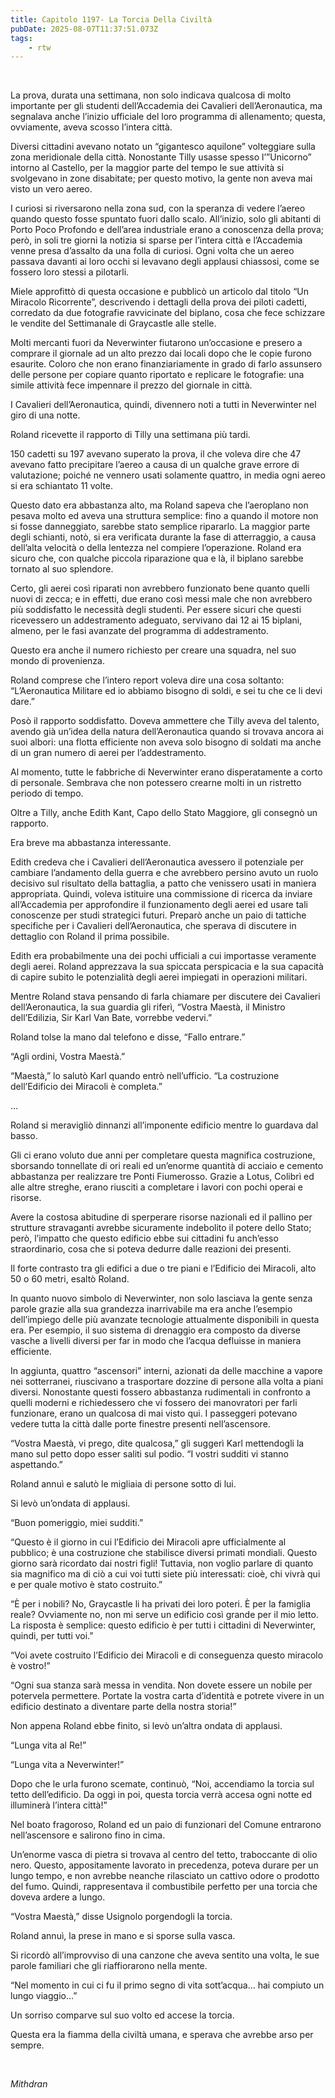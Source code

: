 ```yaml
---
title: Capitolo 1197- La Torcia Della Civiltà
pubDate: 2025-08-07T11:37:51.073Z
tags:
    - rtw
---
```



&nbsp;


La prova, durata una settimana, non solo indicava qualcosa di molto importante per gli studenti dell’Accademia dei Cavalieri dell’Aeronautica, ma segnalava anche l’inizio ufficiale del loro programma di allenamento; questa, ovviamente, aveva scosso l’intera città.


Diversi cittadini avevano notato un “gigantesco aquilone” volteggiare sulla zona meridionale della città. Nonostante Tilly usasse spesso l’”Unicorno” intorno al Castello, per la maggior parte del tempo le sue attività si svolgevano in zone disabitate; per questo motivo, la gente non aveva mai visto un vero aereo.


I curiosi si riversarono nella zona sud, con la speranza di vedere l’aereo quando questo fosse spuntato fuori dallo scalo. All’inizio, solo gli abitanti di Porto Poco Profondo e dell’area industriale erano a conoscenza della prova; però, in soli tre giorni la notizia si sparse per l’intera città e l’Accademia venne presa d’assalto da una folla di curiosi. Ogni volta che un aereo passava davanti ai loro occhi si levavano degli applausi chiassosi, come se fossero loro stessi a pilotarli.


Miele approfittò di questa occasione e pubblicò un articolo dal titolo “Un Miracolo Ricorrente”, descrivendo i dettagli della prova dei piloti cadetti, corredato da due fotografie ravvicinate del biplano, cosa che fece schizzare le vendite del Settimanale di Graycastle alle stelle.


Molti mercanti fuori da Neverwinter fiutarono un’occasione e presero a comprare il giornale ad un alto prezzo dai locali dopo che le copie furono esaurite. Coloro che non erano finanziariamente in grado di farlo assunsero delle persone per copiare quanto riportato e replicare le fotografie: una simile attività fece impennare il prezzo del giornale in città.


I Cavalieri dell’Aeronautica, quindi, divennero noti a tutti in Neverwinter nel giro di una notte.


Roland ricevette il rapporto di Tilly una settimana più tardi.


150 cadetti su 197 avevano superato la prova, il che voleva dire che 47 avevano fatto precipitare l’aereo a causa di un qualche grave errore di valutazione; poiché ne vennero usati solamente quattro, in media ogni aereo si era schiantato 11 volte.


Questo dato era abbastanza alto, ma Roland sapeva che l’aeroplano non pesava molto ed aveva una struttura semplice: fino a quando il motore non si fosse danneggiato, sarebbe stato semplice ripararlo. La maggior parte degli schianti, notò, si era verificata durante la fase di atterraggio, a causa dell’alta velocità o della lentezza nel compiere l’operazione. Roland era sicuro che, con qualche piccola riparazione qua e là, il biplano sarebbe tornato al suo splendore.


Certo, gli aerei così riparati non avrebbero funzionato bene quanto quelli nuovi di zecca; e in effetti, due erano così messi male che non avrebbero più soddisfatto le necessità degli studenti. Per essere sicuri che questi ricevessero un addestramento adeguato, servivano dai 12 ai 15 biplani, almeno, per le fasi avanzate del programma di addestramento.


Questo era anche il numero richiesto per creare una squadra, nel suo mondo di provenienza.


Roland comprese che l’intero report voleva dire una cosa soltanto: “L’Aeronautica Militare ed io abbiamo bisogno di soldi, e sei tu che ce li devi dare.”


Posò il rapporto soddisfatto. Doveva ammettere che Tilly aveva del talento, avendo già un’idea della natura dell’Aeronautica quando si trovava ancora ai suoi albori: una flotta efficiente non aveva solo bisogno di soldati ma anche di un gran numero di aerei per l’addestramento.


Al momento, tutte le fabbriche di Neverwinter erano disperatamente a corto di personale. Sembrava che non potessero crearne molti in un ristretto periodo di tempo.


Oltre a Tilly, anche Edith Kant, Capo dello Stato Maggiore, gli consegnò un rapporto.


Era breve ma abbastanza interessante.


Edith credeva che i Cavalieri dell’Aeronautica avessero il potenziale per cambiare l’andamento della guerra e che avrebbero persino avuto un ruolo decisivo sul risultato della battaglia, a patto che venissero usati in maniera appropriata. Quindi, voleva istituire una commissione di ricerca da inviare all’Accademia per approfondire il funzionamento degli aerei ed usare tali conoscenze per studi strategici futuri. Preparò anche un paio di tattiche specifiche per i Cavalieri dell’Aeronautica, che sperava di discutere in dettaglio con Roland il prima possibile.


Edith era probabilmente una dei pochi ufficiali a cui importasse veramente degli aerei. Roland apprezzava la sua spiccata perspicacia e la sua capacità di capire subito le potenzialità degli aerei impiegati in operazioni militari.


Mentre Roland stava pensando di farla chiamare per discutere dei Cavalieri dell’Aeronautica, la sua guardia gli riferì, “Vostra Maestà, il Ministro dell’Edilizia, Sir Karl Van Bate, vorrebbe vedervi.”


Roland tolse la mano dal telefono e disse, “Fallo entrare.”


“Agli ordini, Vostra Maestà.”


“Maestà,” lo salutò Karl quando entrò nell’ufficio. “La costruzione dell’Edificio dei Miracoli è completa.”


…


Roland si meravigliò dinnanzi all’imponente edificio mentre lo guardava dal basso.


Gli ci erano voluto due anni per completare questa magnifica costruzione, sborsando tonnellate di ori reali ed un’enorme quantità di acciaio e cemento abbastanza per realizzare tre Ponti Fiumerosso. Grazie a Lotus, Colibrì ed alle altre streghe, erano riusciti a completare i lavori con pochi operai e risorse.


Avere la costosa abitudine di sperperare risorse nazionali ed il pallino per strutture stravaganti avrebbe sicuramente indebolito il potere dello Stato; però, l’impatto che questo edificio ebbe sui cittadini fu anch’esso straordinario, cosa che si poteva dedurre dalle reazioni dei presenti.


Il forte contrasto tra gli edifici a due o tre piani e l’Edificio dei Miracoli, alto 50 o 60 metri, esaltò Roland.


In quanto nuovo simbolo di Neverwinter, non solo lasciava la gente senza parole grazie alla sua grandezza inarrivabile ma era anche l’esempio dell’impiego delle più avanzate tecnologie attualmente disponibili in questa era. Per esempio, il suo sistema di drenaggio era composto da diverse vasche a livelli diversi per far in modo che l’acqua defluisse in maniera efficiente.


In aggiunta, quattro “ascensori” interni, azionati da delle macchine a vapore nei sotterranei, riuscivano a trasportare dozzine di persone alla volta a piani diversi. Nonostante questi fossero abbastanza rudimentali in confronto a quelli moderni e richiedessero che vi fossero dei manovratori per farli funzionare, erano un qualcosa di mai visto qui. I passeggeri potevano vedere tutta la città dalle porte finestre presenti nell’ascensore.


“Vostra Maestà, vi prego, dite qualcosa,” gli suggerì Karl mettendogli la mano sul petto dopo esser saliti sul podio. “I vostri sudditi vi stanno aspettando.”


Roland annuì e salutò le migliaia di persone sotto di lui.


Si levò un’ondata di applausi.


“Buon pomeriggio, miei sudditi.”


“Questo è il giorno in cui l’Edificio dei Miracoli apre ufficialmente al pubblico; è una costruzione che stabilisce diversi primati mondiali. Questo giorno sarà ricordato dai nostri figli! Tuttavia, non voglio parlare di quanto sia magnifico ma di ciò a cui voi tutti siete più interessati: cioè, chi vivrà qui e per quale motivo è stato costruito.”


“È per i nobili? No, Graycastle li ha privati dei loro poteri. È per la famiglia reale? Ovviamente no, non mi serve un edificio così grande per il mio letto. La risposta è semplice: questo edificio è per tutti i cittadini di Neverwinter, quindi, per tutti voi.”


“Voi avete costruito l’Edificio dei Miracoli e di conseguenza questo miracolo è vostro!”


“Ogni sua stanza sarà messa in vendita. Non dovete essere un nobile per potervela permettere. Portate la vostra carta d’identità e potrete vivere in un edificio destinato a diventare parte della nostra storia!”


Non appena Roland ebbe finito, si levò un’altra ondata di applausi.


“Lunga vita al Re!”


“Lunga vita a Neverwinter!”


Dopo che le urla furono scemate, continuò, “Noi, accendiamo la torcia sul tetto dell’edificio. Da oggi in poi, questa torcia verrà accesa ogni notte ed illuminerà l’intera città!”


Nel boato fragoroso, Roland ed un paio di funzionari del Comune entrarono nell’ascensore e salirono fino in cima.


Un’enorme vasca di pietra si trovava al centro del tetto, traboccante di olio nero. Questo, appositamente lavorato in precedenza, poteva durare per un lungo tempo, e non avrebbe neanche rilasciato un cattivo odore o prodotto del fumo. Quindi, rappresentava il combustibile perfetto per una torcia che doveva ardere a lungo.


“Vostra Maestà,” disse Usignolo porgendogli la torcia.


Roland annuì, la prese in mano e si sporse sulla vasca.


Si ricordò all’improvviso di una canzone che aveva sentito una volta, le sue parole familiari che gli riaffiorarono nella mente.


“Nel momento in cui ci fu il primo segno di vita sott’acqua… hai compiuto un lungo viaggio…”


Un sorriso comparve sul suo volto ed accese la torcia.


Questa era la fiamma della civiltà umana, e sperava che avrebbe arso per sempre.


&nbsp;


<em>Mithdran </em>


<strong> </strong>


<strong> </strong>


<strong> </strong>


<strong> </strong>


<strong> </strong>


<strong> </strong>


<strong> </strong>


<strong> </strong>


<strong> </strong>
                                


                                



